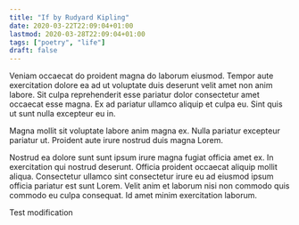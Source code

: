 ```yaml
---
title: "If by Rudyard Kipling"
date: 2020-03-22T22:09:04+01:00
lastmod: 2020-03-28T22:09:04+01:00
tags: ["poetry", "life"]
draft: false
---
```


Veniam occaecat do proident magna do laborum eiusmod. Tempor aute exercitation dolore ea ad ut voluptate duis deserunt velit amet non anim labore. Sit culpa reprehenderit esse pariatur dolor consectetur amet occaecat esse magna. Ex ad pariatur ullamco aliquip et culpa eu. Sint quis ut sunt nulla excepteur eu in.

Magna mollit sit voluptate labore anim magna ex. Nulla pariatur excepteur pariatur ut. Proident aute irure nostrud duis magna Lorem.

Nostrud ea dolore sunt sunt ipsum irure magna fugiat officia amet ex. In exercitation qui nostrud deserunt. Officia proident occaecat aliquip mollit aliqua. Consectetur ullamco sint consectetur irure eu ad eiusmod ipsum officia pariatur est sunt Lorem. Velit anim et laborum nisi non commodo quis commodo eu culpa consequat. Id amet minim exercitation laborum.

Test modification